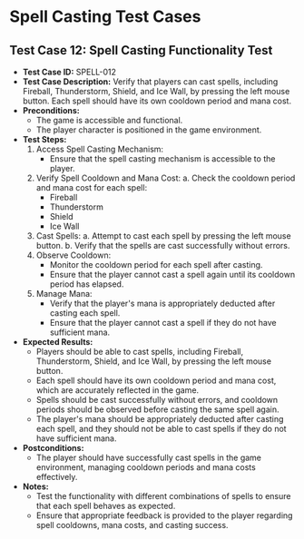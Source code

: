 # Spell Casting Test Cases

## Test Case 12: Spell Casting Functionality Test

- **Test Case ID:** SPELL-012
- **Test Case Description:** Verify that players can cast spells, including Fireball, Thunderstorm, Shield, and Ice Wall, by pressing the left mouse button. Each spell should have its own cooldown period and mana cost.
- **Preconditions:** 
  - The game is accessible and functional.
  - The player character is positioned in the game environment.
- **Test Steps:** 
  1. Access Spell Casting Mechanism:
     - Ensure that the spell casting mechanism is accessible to the player.
  2. Verify Spell Cooldown and Mana Cost:
     a. Check the cooldown period and mana cost for each spell:
        - Fireball
        - Thunderstorm
        - Shield
        - Ice Wall
  3. Cast Spells:
     a. Attempt to cast each spell by pressing the left mouse button.
     b. Verify that the spells are cast successfully without errors.
  4. Observe Cooldown:
     - Monitor the cooldown period for each spell after casting.
     - Ensure that the player cannot cast a spell again until its cooldown period has elapsed.
  5. Manage Mana:
     - Verify that the player's mana is appropriately deducted after casting each spell.
     - Ensure that the player cannot cast a spell if they do not have sufficient mana.
- **Expected Results:** 
  - Players should be able to cast spells, including Fireball, Thunderstorm, Shield, and Ice Wall, by pressing the left mouse button.
  - Each spell should have its own cooldown period and mana cost, which are accurately reflected in the game.
  - Spells should be cast successfully without errors, and cooldown periods should be observed before casting the same spell again.
  - The player's mana should be appropriately deducted after casting each spell, and they should not be able to cast spells if they do not have sufficient mana.
- **Postconditions:** 
  - The player should have successfully cast spells in the game environment, managing cooldown periods and mana costs effectively.
- **Notes:** 
  - Test the functionality with different combinations of spells to ensure that each spell behaves as expected.
  - Ensure that appropriate feedback is provided to the player regarding spell cooldowns, mana costs, and casting success.
